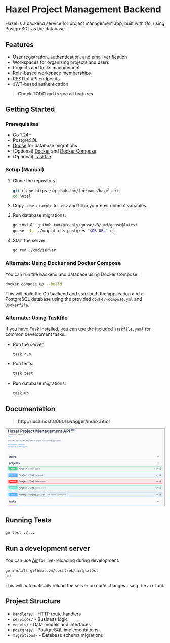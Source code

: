 # Hazel Project Management Backend

Hazel is a backend service for project management app, built with Go, using PostgreSQL as the database.

## Features

- User registration, authentication, and email verification
- Workspaces for organizing projects and users
- Projects and tasks management
- Role-based workspace memberships
- RESTful API endpoints
- JWT-based authentication

> **Check TODO.md to see all features**

## Getting Started

### Prerequisites

- Go 1.24+
- PostgreSQL
- [Goose](https://github.com/pressly/goose) for database migrations
- (Optional) [Docker](https://www.docker.com/) and [Docker Compose](https://docs.docker.com/compose/)
- (Optional) [Taskfile](https://taskfile.dev/)

### Setup (Manual)

1. Clone the repository:
   ```sh
   git clone https://github.com/luckmade/hazel.git
   cd hazel
   ```

2. Copy `.env.example` to `.env` and fill in your environment variables.

3. Run database migrations:
   ```sh
   go install github.com/pressly/goose/v3/cmd/goose@latest
   goose -dir ./migrations postgres "$DB_URL" up
   ```

4. Start the server:
   ```sh
   go run ./cmd/server
   ```

### Alternate: Using Docker and Docker Compose

You can run the backend and database using Docker Compose:

```sh
docker compose up --build
```

This will build the Go backend and start both the application and a PostgreSQL database using the provided `docker-compose.yml` and `Dockerfile`.

### Alternate: Using Taskfile

If you have [Task](https://taskfile.dev/) installed, you can use the included `Taskfile.yaml` for common development tasks:

- Run the server:
  ```sh
  task run
  ```
- Run tests:
  ```sh
  task test
  ```
- Run database migrations:
  ```sh
  task up
  ```

## Documentation
> **http://localhost:8080/swagger/index.html**

![Swagger Documentation Screenshot](screenshot.png)

## Running Tests

```sh
go test ./...
```

## Run a development server

You can use [Air](https://github.com/cosmtrek/air) for live-reloading during development:

```sh
go install github.com/cosmtrek/air@latest
air
```

This will automatically reload the server on code changes using the `air` tool.

## Project Structure

- `handlers/` - HTTP route handlers
- `services/` - Business logic
- `models/` - Data models and interfaces
- `postgres/` - PostgreSQL implementations
- `migrations/` - Database schema migrations
